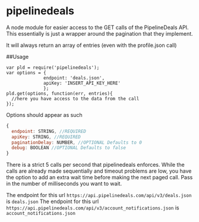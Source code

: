 # pipelinedeals
A node module for easier access to the GET calls of the PipelineDeals API. 
This essentially is just a wrapper around the pagination that they implement.

It will always return an array of entries (even with the profile.json call)

##Usage
```
var pld = require('pipelinedeals');
var options = {
              endpoint: 'deals.json',
              apiKey: 'INSERT_API_KEY_HERE'
              };
pld.get(options, function(err, entries){
  //here you have access to the data from the call
});
```

Options should appear as such
```javascript
{
  endpoint: STRING, //REQUIRED
  apiKey: STRING, //REQUIRED
  paginationDelay: NUMBER, //OPTIONAL Defaults to 0
  debug: BOOLEAN //OPTIONAL Defaults to false
}
```
There is a strict 5 calls per second that pipelinedeals enforces. While the calls are already made sequentially
and timeout problems are low, you have the option to add an extra wait time before making the next paged call.
Pass in the number of milliseconds you want to wait.

The endpoint for this url `https://api.pipelinedeals.com/api/v3/deals.json` is `deals.json`
The endpoint for this url `https://api.pipelinedeals.com/api/v3/account_notifications.json` is `account_notifications.json`
